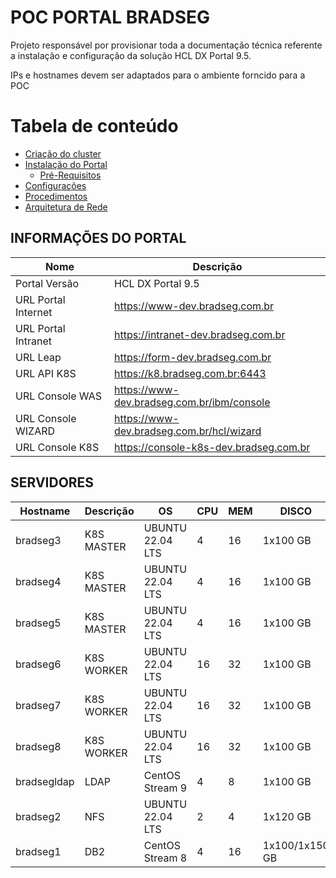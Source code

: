 # POC PORTAL BRADSEG

Projeto responsável por provisionar toda a documentação técnica referente a instalação e configuração da solução HCL DX Portal 9.5.

IPs e hostnames devem ser adaptados para o ambiente forncido para a POC

Tabela de conteúdo
==================

- [Criação do cluster](docs/create-k8s.md)
- [Instalação do Portal](docs/install-dx-cf214.md)
  - [Pré-Requisitos](docs/pre-reqs-portal.md) 
- [Configurações](docs/configurações.md)
- [Procedimentos](docs/procedimentos.md)
- [Arquitetura de Rede](#arquitetura-de-rede)


## INFORMAÇÕES DO PORTAL
| Nome               | Descrição                                                |
|--------------------|----------------------------------------------------------|
| Portal Versão      | HCL DX Portal 9.5                                        |
| URL Portal Internet| https://www-dev.bradseg.com.br                 |
| URL Portal Intranet| https://intranet-dev.bradseg.com.br            |
| URL Leap           | https://form-dev.bradseg.com.br                |
| URL API K8S        | https://k8.bradseg.com.br:6443             |
| URL Console WAS    | https://www-dev.bradseg.com.br/ibm/console     |
| URL Console WIZARD | https://www-dev.bradseg.com.br/hcl/wizard      |
| URL Console K8S    | https://console-k8s-dev.bradseg.com.br         |

## SERVIDORES

  | Hostname   | Descrição | OS | CPU | MEM | DISCO | IP                                  |
  |------------|-----------|----|-----|-----|-------|-------------------------------------|
  | bradseg3 | K8S MASTER | UBUNTU 22.04 LTS | 4  | 16 | 1x100 GB       | 192.168.160.1 |
  | bradseg4 | K8S MASTER | UBUNTU 22.04 LTS | 4  | 16 | 1x100 GB       | 192.168.160.2 |
  | bradseg5 | K8S MASTER | UBUNTU 22.04 LTS | 4  | 16 | 1x100 GB       | 192.168.160.3 |
  | bradseg6 | K8S WORKER | UBUNTU 22.04 LTS | 16 | 32 | 1x100 GB       | 192.168.160.4 |
  | bradseg7 | K8S WORKER | UBUNTU 22.04 LTS | 16 | 32 | 1x100 GB       | 192.168.160.5 |
  | bradseg8 | K8S WORKER | UBUNTU 22.04 LTS | 16 | 32 | 1x100 GB       | 192.168.160.6 |
  | bradsegldap | LDAP       | CentOS Stream 9  | 4  | 8  | 1x100 GB       | 192.168.160.11|
  | bradseg2 | NFS        | UBUNTU 22.04 LTS | 2  | 4  | 1x120 GB       | 192.168.160.8 |
  | bradseg1 | DB2        | CentOS Stream 8  | 4  | 16 | 1x100/1x150 GB | 192.168.160.9 |
